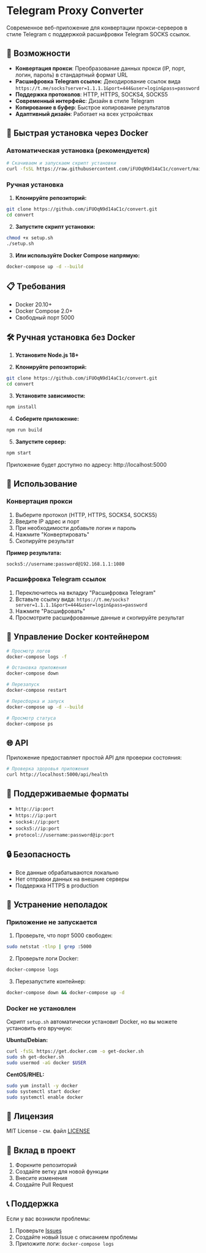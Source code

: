 # Telegram Proxy Converter

Современное веб-приложение для конвертации прокси-серверов в стиле Telegram с поддержкой расшифровки Telegram SOCKS ссылок.

## 🚀 Возможности

- **Конвертация прокси**: Преобразование данных прокси (IP, порт, логин, пароль) в стандартный формат URL
- **Расшифровка Telegram ссылок**: Декодирование ссылок вида `https://t.me/socks?server=1.1.1.1&port=444&user=login&pass=password`
- **Поддержка протоколов**: HTTP, HTTPS, SOCKS4, SOCKS5
- **Современный интерфейс**: Дизайн в стиле Telegram
- **Копирование в буфер**: Быстрое копирование результатов
- **Адаптивный дизайн**: Работает на всех устройствах

## 🐳 Быстрая установка через Docker

### Автоматическая установка (рекомендуется)

```bash
# Скачиваем и запускаем скрипт установки
curl -fsSL https://raw.githubusercontent.com/iFUOqN9d14aC1c/convert/main/setup.sh | bash
```

### Ручная установка

1. **Клонируйте репозиторий:**
```bash
git clone https://github.com/iFUOqN9d14aC1c/convert.git
cd convert
```

2. **Запустите скрипт установки:**
```bash
chmod +x setup.sh
./setup.sh
```

3. **Или используйте Docker Compose напрямую:**
```bash
docker-compose up -d --build
```

## 📋 Требования

- Docker 20.10+
- Docker Compose 2.0+
- Свободный порт 5000

## 🛠️ Ручная установка без Docker

1. **Установите Node.js 18+**

2. **Клонируйте репозиторий:**
```bash
git clone https://github.com/iFUOqN9d14aC1c/convert.git
cd convert
```

3. **Установите зависимости:**
```bash
npm install
```

4. **Соберите приложение:**
```bash
npm run build
```

5. **Запустите сервер:**
```bash
npm start
```

Приложение будет доступно по адресу: http://localhost:5000

## 📖 Использование

### Конвертация прокси

1. Выберите протокол (HTTP, HTTPS, SOCKS4, SOCKS5)
2. Введите IP адрес и порт
3. При необходимости добавьте логин и пароль
4. Нажмите "Конвертировать"
5. Скопируйте результат

**Пример результата:**
```
socks5://username:password@192.168.1.1:1080
```

### Расшифровка Telegram ссылок

1. Переключитесь на вкладку "Расшифровка Telegram"
2. Вставьте ссылку вида: `https://t.me/socks?server=1.1.1.1&port=444&user=login&pass=password`
3. Нажмите "Расшифровать"
4. Просмотрите расшифрованные данные и скопируйте результат

## 🔧 Управление Docker контейнером

```bash
# Просмотр логов
docker-compose logs -f

# Остановка приложения
docker-compose down

# Перезапуск
docker-compose restart

# Пересборка и запуск
docker-compose up -d --build

# Просмотр статуса
docker-compose ps
```

## 🌐 API

Приложение предоставляет простой API для проверки состояния:

```bash
# Проверка здоровья приложения
curl http://localhost:5000/api/health
```

## 🎨 Поддерживаемые форматы

- `http://ip:port`
- `https://ip:port`
- `socks4://ip:port`
- `socks5://ip:port`
- `protocol://username:password@ip:port`

## 🔒 Безопасность

- Все данные обрабатываются локально
- Нет отправки данных на внешние серверы
- Поддержка HTTPS в production

## 🐛 Устранение неполадок

### Приложение не запускается

1. Проверьте, что порт 5000 свободен:
```bash
sudo netstat -tlnp | grep :5000
```

2. Проверьте логи Docker:
```bash
docker-compose logs
```

3. Перезапустите контейнер:
```bash
docker-compose down && docker-compose up -d
```

### Docker не установлен

Скрипт `setup.sh` автоматически установит Docker, но вы можете установить его вручную:

**Ubuntu/Debian:**
```bash
curl -fsSL https://get.docker.com -o get-docker.sh
sudo sh get-docker.sh
sudo usermod -aG docker $USER
```

**CentOS/RHEL:**
```bash
sudo yum install -y docker
sudo systemctl start docker
sudo systemctl enable docker
```

## 📝 Лицензия

MIT License - см. файл [LICENSE](LICENSE)

## 🤝 Вклад в проект

1. Форкните репозиторий
2. Создайте ветку для новой функции
3. Внесите изменения
4. Создайте Pull Request

## 📞 Поддержка

Если у вас возникли проблемы:

1. Проверьте [Issues](https://github.com/iFUOqN9d14aC1c/convert/issues)
2. Создайте новый Issue с описанием проблемы
3. Приложите логи: `docker-compose logs`
